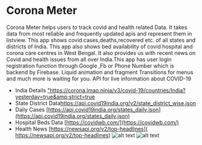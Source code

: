 # Corona Meter
Corona Meter helps users to track covid and health related Data.
It takes data from most reliable and frequently updated apis and represent them in listview. This app shows covid cases,deaths,recovered etc. of all states and districts of India.
This app also shows bed availability of covid hospital and corona care centres in West Bengal.
It also provides us with recent news on Covid and health issues from all over India.This app has user login registration function through Google ,Fb or Phone Number which is backend by Firebase. Liquid animation and fragment Transitions for menus and much more is waiting for you.
    API for live information about COVID-19

  - India Details [ "https://corona.lmao.ninja/v3/covid-19/countries/India?yesterday=true&amp;strict=true
]( https://corona.lmao.ninja/v3/covid-19/countries/India?yesterday=true&amp;strict=true
)
- State  District Data[https://api.covid19india.org/v2/state_district_wise.json
](  https://api.covid19india.org/v2/state_district_wise.json)
- Daily Cases [https://api.covid19india.org/states_daily.json](https://api.covid19india.org/states_daily.json)
- Hospital Beds Data  [https://covidwb.com/](https://covidwb.com/)
- Health News [https://newsapi.org/v2/top-headlines]( https://newsapi.org/v2/top-headlines)
![alt text](https://github.com/koistav1212/CoronaMeter/blob/master/mockup1.png?raw=true)
![alt text](https://github.com/koistav1212/CoronaMeter/blob/master/mockup2.png?raw=true)
